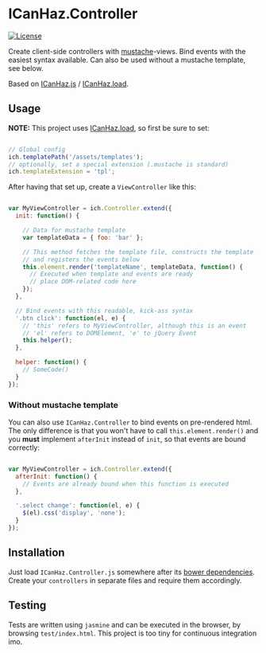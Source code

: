 ICanHaz.Controller
==================

[![License](http://img.shields.io/:license-mit-blue.svg)](http://tonekk.mit-license.org)

Create client-side controllers with [mustache](http://mustache.github.io/)-views.
Bind events with the easiest syntax available.
Can also be used without a mustache template, see below.

Based on [ICanHaz.js](http://icanhazjs.com/) / [ICanHaz.load](https://github.com/tonekk/ICanHaz.load).

## Usage

**NOTE:** This project uses [ICanHaz.load](https://github.com/tonekk/ICanHaz.load), so first be sure to set:

```javascript

// Global config
ich.templatePath('/assets/templates');
// optionally, set a special extension (.mustache is standard)
ich.templateExtension = 'tpl';

```

After having that set up, create a `ViewController` like this:

```javascript

var MyViewController = ich.Controller.extend({
  init: function() {

    // Data for mustache template
    var templateData = { foo: 'bar' };

    // This method fetches the template file, constructs the template
    // and registers the events below
    this.element.render('templateName', templateData, function() {
      // Executed when template and events are ready
      // place DOM-related code here
    });
  },

  // Bind events with this readable, kick-ass syntax
  '.btn click': function(el, e) {
    // 'this' refers to MyViewController, although this is an event
    // 'el' refers to DOMElement, 'e' to jQuery Event
    this.helper();
  },

  helper: function() {
    // SomeCode()
  }
});

```

### Without mustache template

You can also use `ICanHaz.Controller` to bind events on pre-rendered html.
The only difference is that you won't have to call `this.element.render()` and you **must** implement `afterInit` instead of `init`, so that events are bound correctly:

```javascript

var MyViewController = ich.Controller.extend({
  afterInit: function() {
    // Events are already bound when this function is executed
  },

  '.select change': function(el, e) {
    $(el).css('display', 'none');
  }
});

```


## Installation

Just load `ICanHaz.Controller.js` somewhere after its [bower dependencies](https://github.com/tonekk/ICanHaz.Controller/blob/master/bower.json).
Create your `controllers` in separate files and require them accordingly.

## Testing

Tests are written using `jasmine` and can be executed in the browser, by browsing `test/index.html`.
This project is too tiny for continuous integration imo.
